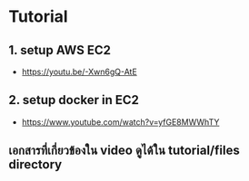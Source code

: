 # Tutorial
## 1. setup AWS EC2
- https://youtu.be/-Xwn6gQ-AtE

## 2. setup docker in EC2
- https://www.youtube.com/watch?v=yfGE8MWWhTY

## เอกสารที่เกี่ยวข้องใน video ดูได้ใน tutorial/files directory
